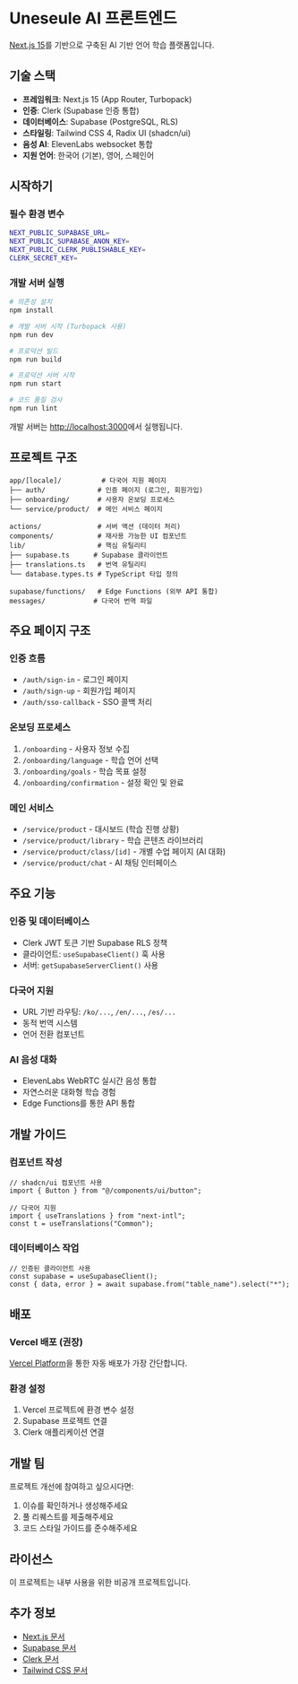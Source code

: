 # Uneseule AI 프론트엔드

[Next.js 15](https://nextjs.org)를 기반으로 구축된 AI 기반 언어 학습 플랫폼입니다.

## 기술 스택

- **프레임워크**: Next.js 15 (App Router, Turbopack)
- **인증**: Clerk (Supabase 인증 통합)
- **데이터베이스**: Supabase (PostgreSQL, RLS)
- **스타일링**: Tailwind CSS 4, Radix UI (shadcn/ui)
- **음성 AI**: ElevenLabs websocket 통합
- **지원 언어**: 한국어 (기본), 영어, 스페인어

## 시작하기

### 필수 환경 변수

```bash
NEXT_PUBLIC_SUPABASE_URL=
NEXT_PUBLIC_SUPABASE_ANON_KEY=
NEXT_PUBLIC_CLERK_PUBLISHABLE_KEY=
CLERK_SECRET_KEY=
```

### 개발 서버 실행

```bash
# 의존성 설치
npm install

# 개발 서버 시작 (Turbopack 사용)
npm run dev

# 프로덕션 빌드
npm run build

# 프로덕션 서버 시작
npm run start

# 코드 품질 검사
npm run lint
```

개발 서버는 [http://localhost:3000](http://localhost:3000)에서 실행됩니다.

## 프로젝트 구조

```
app/[locale]/          # 다국어 지원 페이지
├── auth/             # 인증 페이지 (로그인, 회원가입)
├── onboarding/       # 사용자 온보딩 프로세스
└── service/product/  # 메인 서비스 페이지

actions/              # 서버 액션 (데이터 처리)
components/           # 재사용 가능한 UI 컴포넌트
lib/                  # 핵심 유틸리티
├── supabase.ts      # Supabase 클라이언트
├── translations.ts   # 번역 유틸리티
└── database.types.ts # TypeScript 타입 정의

supabase/functions/   # Edge Functions (외부 API 통합)
messages/            # 다국어 번역 파일
```

## 주요 페이지 구조

### 인증 흐름
- `/auth/sign-in` - 로그인 페이지
- `/auth/sign-up` - 회원가입 페이지
- `/auth/sso-callback` - SSO 콜백 처리

### 온보딩 프로세스
1. `/onboarding` - 사용자 정보 수집
2. `/onboarding/language` - 학습 언어 선택
3. `/onboarding/goals` - 학습 목표 설정
4. `/onboarding/confirmation` - 설정 확인 및 완료

### 메인 서비스
- `/service/product` - 대시보드 (학습 진행 상황)
- `/service/product/library` - 학습 콘텐츠 라이브러리
- `/service/product/class/[id]` - 개별 수업 페이지 (AI 대화)
- `/service/product/chat` - AI 채팅 인터페이스

## 주요 기능

### 인증 및 데이터베이스

- Clerk JWT 토큰 기반 Supabase RLS 정책
- 클라이언트: `useSupabaseClient()` 훅 사용
- 서버: `getSupabaseServerClient()` 사용

### 다국어 지원

- URL 기반 라우팅: `/ko/...`, `/en/...`, `/es/...`
- 동적 번역 시스템
- 언어 전환 컴포넌트

### AI 음성 대화

- ElevenLabs WebRTC 실시간 음성 통합
- 자연스러운 대화형 학습 경험
- Edge Functions를 통한 API 통합

## 개발 가이드

### 컴포넌트 작성

```tsx
// shadcn/ui 컴포넌트 사용
import { Button } from "@/components/ui/button";

// 다국어 지원
import { useTranslations } from "next-intl";
const t = useTranslations("Common");
```

### 데이터베이스 작업

```tsx
// 인증된 클라이언트 사용
const supabase = useSupabaseClient();
const { data, error } = await supabase.from("table_name").select("*");
```

## 배포

### Vercel 배포 (권장)

[Vercel Platform](https://vercel.com)을 통한 자동 배포가 가장 간단합니다.

### 환경 설정
1. Vercel 프로젝트에 환경 변수 설정
2. Supabase 프로젝트 연결
3. Clerk 애플리케이션 연결

## 개발 팀

프로젝트 개선에 참여하고 싶으시다면:
1. 이슈를 확인하거나 생성해주세요
2. 풀 리퀘스트를 제출해주세요
3. 코드 스타일 가이드를 준수해주세요

## 라이선스

이 프로젝트는 내부 사용을 위한 비공개 프로젝트입니다.

## 추가 정보

- [Next.js 문서](https://nextjs.org/docs)
- [Supabase 문서](https://supabase.com/docs)
- [Clerk 문서](https://clerk.com/docs)
- [Tailwind CSS 문서](https://tailwindcss.com/docs)
